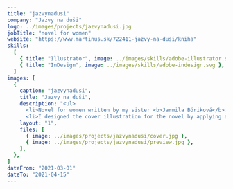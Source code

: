 ```yaml
---
title: "jazvynadusi"
company: "Jazvy na duši"
logo: ../images/projects/jazvynadusi.jpg
jobTitle: "novel for women"
website: "https://www.martinus.sk/722411-jazvy-na-dusi/kniha"
skills:
  [
    { title: "Illustrator", image: ../images/skills/adobe-illustrator.svg },
    { title: "InDesign", image: ../images/skills/adobe-indesign.svg },
  ]
images: [
  {
    caption: "jazvynadusi",
    title: "Jazvy na duši",
    description: "<ul>
      <li>Novel for women written by my sister <b>Jarmila Bóriková</b>.</li>
      <li>I designed the cover illustration for the novel by applying a tracing technique and I was also a typesetter.</li></ul>",
    layout: "1",
    files: [
      { image: ../images/projects/jazvynadusi/cover.jpg },
      { image: ../images/projects/jazvynadusi/preview.jpg },
    ],
  },
]
dateFrom: "2021-03-01"
dateTo: "2021-04-15"
---
```

